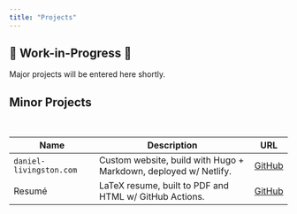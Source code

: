 ```yaml
---
title: "Projects"
---
```


## 🚧 Work-in-Progress 🚧 

Major projects will be entered here shortly.

## Minor Projects

<br/>

| Name | Description | URL |
|------|-------------|-----|
| `daniel-livingston.com` | Custom website, build with Hugo + Markdown, deployed w/ Netlify. | [GitHub](https://github.com/daniellivingston/www-livingston) |
| Resumé | LaTeX resume, built to PDF and HTML w/ GitHub Actions. | [GitHub](https://github.com/daniellivingston/resume) |
